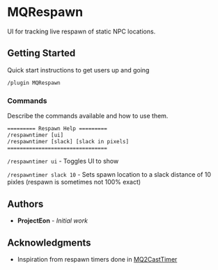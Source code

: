 # MQRespawn

UI for tracking live respawn of static NPC locations.

## Getting Started

Quick start instructions to get users up and going

```txt
/plugin MQRespawn
```

### Commands

Describe the commands available and how to use them.

```txt
========= Respawn Help =========
/respawntimer [ui]
/respawntimer [slack] [slack in pixels]
================================
```

`/respawntimer ui` - Toggles UI to show

`/respawntimer slack 10` - Sets spawn location to a slack distance of 10 pixles (respawn is sometimes not 100% exact)

## Authors

* **ProjectEon** - *Initial work*

## Acknowledgments

* Inspiration from respawn timers done in [MQ2CastTimer](https://gitlab.com/redguides/VeryVanilla/-/tree/master/MQ2Casttimer?ref_type=heads)


